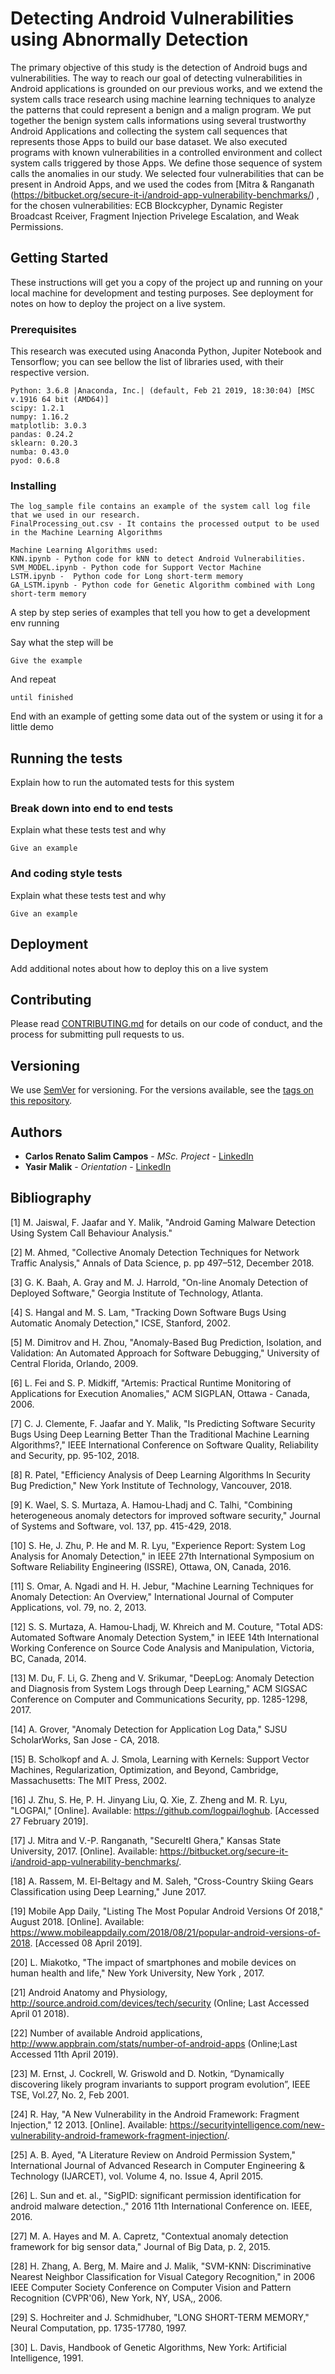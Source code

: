 #  Detecting Android Vulnerabilities using Abnormally Detection

The primary objective of this study is the detection of Android bugs and vulnerabilities. The way to reach our goal of detecting vulnerabilities in Android applications is grounded on our previous works, and we extend the system calls trace research using machine learning techniques to analyze the patterns that could represent a benign and a malign program.
We put together the benign system calls informations using several trustworthy Android Applications and collecting the system call sequences that represents those Apps to build our base dataset.
We also executed programs with known vulnerabilities in a controlled environment and collect system calls triggered by those Apps. We define those sequence of system calls the anomalies in our study.
We selected four vulnerabilities that can be present in Android Apps, and we used the codes from [Mitra & Ranganath (https://bitbucket.org/secure-it-i/android-app-vulnerability-benchmarks/) , for the chosen vulnerabilities:  ECB Blockcypher, Dynamic Register Broadcast Rceiver, Fragment Injection Privelege Escalation, and Weak Permissions.

## Getting Started

These instructions will get you a copy of the project up and running on your local machine for development and testing purposes. See deployment for notes on how to deploy the project on a live system.

### Prerequisites

This research was executed using Anaconda Python, Jupiter Notebook and Tensorflow; you can see bellow the list of libraries used, with their respective version.

```
Python: 3.6.8 |Anaconda, Inc.| (default, Feb 21 2019, 18:30:04) [MSC v.1916 64 bit (AMD64)]
scipy: 1.2.1
numpy: 1.16.2
matplotlib: 3.0.3
pandas: 0.24.2
sklearn: 0.20.3
numba: 0.43.0
pyod: 0.6.8
```
### Installing

```
The log_sample file contains an example of the system call log file that we used in our research. 
FinalProcessing_out.csv - It contains the processed output to be used in the Machine Learning Algorithms

Machine Learning Algorithms used: 
KNN.ipynb - Python code for kNN to detect Android Vulnerabilities.
SVM_MODEL.ipynb - Python code for Support Vector Machine 
LSTM.ipynb -  Python code for Long short-term memory  
GA_LSTM.ipynb - Python code for Genetic Algorithm combined with Long short-term memory
```


A step by step series of examples that tell you how to get a development env running

Say what the step will be

```
Give the example
```

And repeat

```
until finished
```

End with an example of getting some data out of the system or using it for a little demo

## Running the tests

Explain how to run the automated tests for this system

### Break down into end to end tests

Explain what these tests test and why

```
Give an example
```

### And coding style tests

Explain what these tests test and why

```
Give an example
```

## Deployment

Add additional notes about how to deploy this on a live system

## Contributing

Please read [CONTRIBUTING.md](https://gist.github.com/PurpleBooth/b24679402957c63ec426) for details on our code of conduct, and the process for submitting pull requests to us.

## Versioning

We use [SemVer](http://semver.org/) for versioning. For the versions available, see the [tags on this repository](https://github.com/your/project/tags). 

## Authors

* **Carlos Renato Salim Campos** - *MSc. Project* - [LinkedIn](https://www.linkedin.com/in/carlossalim/)
* **Yasir Malik** - *Orientation* - [LinkedIn](https://www.linkedin.com/in/ynmalik/)

## Bibliography

[1] 	M. Jaiswal, F. Jaafar and Y. Malik, "Android Gaming Malware Detection Using System Call Behaviour Analysis."

[2] 	M. Ahmed, "Collective Anomaly Detection Techniques for Network Traffic Analysis," Annals of Data Science, p. pp 497–512, December 2018. 

[3] 	G. K. Baah, A. Gray and M. J. Harrold, "On-line Anomaly Detection of Deployed Software," Georgia Institute of Technology, Atlanta.

[4] 	S. Hangal and M. S. Lam, "Tracking Down Software Bugs Using Automatic Anomaly Detection," ICSE, Stanford, 2002.

[5] 	M. Dimitrov and H. Zhou, "Anomaly-Based Bug Prediction, Isolation, and Validation: An Automated Approach for Software Debugging," University of Central Florida, Orlando, 2009.

[6] 	L. Fei and S. P. Midkiff, "Artemis: Practical Runtime Monitoring of Applications for Execution Anomalies," ACM SIGPLAN, Ottawa - Canada, 2006.

[7] 	C. J. Clemente, F. Jaafar and Y. Malik, "Is Predicting Software Security Bugs Using Deep Learning Better Than the Traditional Machine Learning Algorithms?," IEEE International Conference on Software Quality, Reliability and Security, pp. 95-102, 2018. 

[8] 	R. Patel, "Efficiency Analysis of Deep Learning Algorithms In Security Bug Prediction," New York Institute of Technology, Vancouver, 2018.

[9] 	K. Wael, S. S. Murtaza, A. Hamou-Lhadj and C. Talhi, "Combining heterogeneous anomaly detectors for improved software security," Journal of Systems and Software, vol. 137, pp. 415-429, 2018. 

[10] 	S. He, J. Zhu, P. He and M. R. Lyu, "Experience Report: System Log Analysis for Anomaly Detection," in IEEE 27th International Symposium on Software Reliability Engineering (ISSRE), Ottawa, ON, Canada, 2016. 

[11] 	S. Omar, A. Ngadi and H. H. Jebur, "Machine Learning Techniques for Anomaly Detection: An Overview," International Journal of Computer Applications, vol. 79, no. 2, 2013. 

[12] 	S. S. Murtaza, A. Hamou-Lhadj, W. Khreich and M. Couture, "Total ADS: Automated Software Anomaly Detection System," in IEEE 14th International Working Conference on Source Code Analysis and Manipulation, Victoria, BC, Canada, 2014. 

[13] 	M. Du, F. Li, G. Zheng and V. Srikumar, "DeepLog: Anomaly Detection and Diagnosis from System Logs through Deep Learning," ACM SIGSAC Conference on Computer and Communications Security, pp. 1285-1298, 2017. 

[14] 	A. Grover, "Anomaly Detection for Application Log Data," SJSU ScholarWorks, San Jose - CA, 2018.

[15] 	B. Scholkopf and A. J. Smola, Learning with Kernels: Support Vector Machines, Regularization, Optimization, and Beyond, Cambridge, Massachusetts: The MIT Press, 2002. 

[16] 	J. Zhu, S. He, P. H. Jinyang Liu, Q. Xie, Z. Zheng and M. R. Lyu, "LOGPAI," [Online]. Available: https://github.com/logpai/loghub. [Accessed 27 February 2019].

[17] 	J. Mitra and V.-P. Ranganath, "SecureItI Ghera," Kansas State University, 2017. [Online]. Available: https://bitbucket.org/secure-it-i/android-app-vulnerability-benchmarks/.

[18] 	A. Rassem, M. El-Beltagy and M. Saleh, "Cross-Country Skiing Gears Classification using Deep Learning," June 2017. 

[19] 	Mobile App Daily, "Listing The Most Popular Android Versions Of 2018," August 2018. [Online]. Available: https://www.mobileappdaily.com/2018/08/21/popular-android-versions-of-2018. [Accessed 08 April 2019].

[20] 	L. Miakotko, "The impact of smartphones and mobile devices on human health and life," New York University, New York , 2017.

[21]	Android Anatomy and Physiology, http://source.android.com/devices/tech/security (Online; Last Accessed April 01 2018).

[22]	Number of available Android applications, http://www.appbrain.com/stats/number-of-android-apps (Online;Last Accessed 11th April 2019).

[23]	M. Ernst, J. Cockrell, W. Griswold and D. Notkin, “Dynamically discovering likely program invariants to support program evolution”, IEEE TSE, Vol.27, No. 2, Feb 2001.

[24]	R. Hay, "A New Vulnerability in the Android Framework: Fragment Injection," 12 2013. [Online]. Available: https://securityintelligence.com/new-vulnerability-android-framework-fragment-injection/.
	
[25]	A. B. Ayed, "A Literature Review on Android Permission System," International Journal of Advanced Research in Computer Engineering & Technology (IJARCET), vol. Volume 4, no. Issue 4, April 2015.

[26]	L. Sun and et. al., "SigPID: significant permission identification for android malware detection.," 2016 11th International Conference on. IEEE, 2016.

[27]	M. A. Hayes and M. A. Capretz, "Contextual anomaly detection framework for big sensor data," Journal of Big Data, p. 2, 2015.

[28]	H. Zhang, A. Berg, M. Maire and J. Malik, "SVM-KNN: Discriminative Nearest Neighbor Classification for Visual Category Recognition," in 2006 IEEE Computer Society Conference on Computer Vision and Pattern Recognition (CVPR'06), New York, NY, USA,, 2006.

[29]	S. Hochreiter and J. Schmidhuber, "LONG SHORT-TERM MEMORY," Neural Computation, pp. 1735-17780, 1997.

[30]	L. Davis, Handbook of Genetic Algorithms, New York: Artificial Intelligence, 1991.

